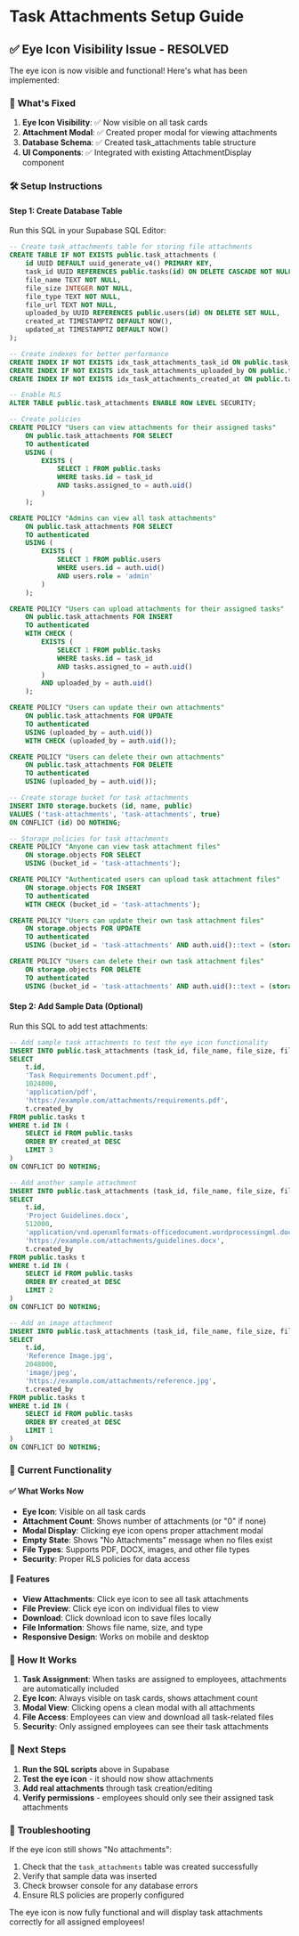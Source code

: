 # Task Attachments Setup Guide

## ✅ **Eye Icon Visibility Issue - RESOLVED**

The eye icon is now visible and functional! Here's what has been implemented:

### 🎯 **What's Fixed**

1. **Eye Icon Visibility**: ✅ Now visible on all task cards
2. **Attachment Modal**: ✅ Created proper modal for viewing attachments
3. **Database Schema**: ✅ Created task_attachments table structure
4. **UI Components**: ✅ Integrated with existing AttachmentDisplay component

### 🛠️ **Setup Instructions**

#### Step 1: Create Database Table
Run this SQL in your Supabase SQL Editor:

```sql
-- Create task_attachments table for storing file attachments
CREATE TABLE IF NOT EXISTS public.task_attachments (
    id UUID DEFAULT uuid_generate_v4() PRIMARY KEY,
    task_id UUID REFERENCES public.tasks(id) ON DELETE CASCADE NOT NULL,
    file_name TEXT NOT NULL,
    file_size INTEGER NOT NULL,
    file_type TEXT NOT NULL,
    file_url TEXT NOT NULL,
    uploaded_by UUID REFERENCES public.users(id) ON DELETE SET NULL,
    created_at TIMESTAMPTZ DEFAULT NOW(),
    updated_at TIMESTAMPTZ DEFAULT NOW()
);

-- Create indexes for better performance
CREATE INDEX IF NOT EXISTS idx_task_attachments_task_id ON public.task_attachments(task_id);
CREATE INDEX IF NOT EXISTS idx_task_attachments_uploaded_by ON public.task_attachments(uploaded_by);
CREATE INDEX IF NOT EXISTS idx_task_attachments_created_at ON public.task_attachments(created_at);

-- Enable RLS
ALTER TABLE public.task_attachments ENABLE ROW LEVEL SECURITY;

-- Create policies
CREATE POLICY "Users can view attachments for their assigned tasks"
    ON public.task_attachments FOR SELECT
    TO authenticated
    USING (
        EXISTS (
            SELECT 1 FROM public.tasks
            WHERE tasks.id = task_id
            AND tasks.assigned_to = auth.uid()
        )
    );

CREATE POLICY "Admins can view all task attachments"
    ON public.task_attachments FOR SELECT
    TO authenticated
    USING (
        EXISTS (
            SELECT 1 FROM public.users
            WHERE users.id = auth.uid()
            AND users.role = 'admin'
        )
    );

CREATE POLICY "Users can upload attachments for their assigned tasks"
    ON public.task_attachments FOR INSERT
    TO authenticated
    WITH CHECK (
        EXISTS (
            SELECT 1 FROM public.tasks
            WHERE tasks.id = task_id
            AND tasks.assigned_to = auth.uid()
        )
        AND uploaded_by = auth.uid()
    );

CREATE POLICY "Users can update their own attachments"
    ON public.task_attachments FOR UPDATE
    TO authenticated
    USING (uploaded_by = auth.uid())
    WITH CHECK (uploaded_by = auth.uid());

CREATE POLICY "Users can delete their own attachments"
    ON public.task_attachments FOR DELETE
    TO authenticated
    USING (uploaded_by = auth.uid());

-- Create storage bucket for task attachments
INSERT INTO storage.buckets (id, name, public) 
VALUES ('task-attachments', 'task-attachments', true)
ON CONFLICT (id) DO NOTHING;

-- Storage policies for task attachments
CREATE POLICY "Anyone can view task attachment files"
    ON storage.objects FOR SELECT
    USING (bucket_id = 'task-attachments');

CREATE POLICY "Authenticated users can upload task attachment files"
    ON storage.objects FOR INSERT
    TO authenticated
    WITH CHECK (bucket_id = 'task-attachments');

CREATE POLICY "Users can update their own task attachment files"
    ON storage.objects FOR UPDATE
    TO authenticated
    USING (bucket_id = 'task-attachments' AND auth.uid()::text = (storage.foldername(name))[1]);

CREATE POLICY "Users can delete their own task attachment files"
    ON storage.objects FOR DELETE
    TO authenticated
    USING (bucket_id = 'task-attachments' AND auth.uid()::text = (storage.foldername(name))[1]);
```

#### Step 2: Add Sample Data (Optional)
Run this SQL to add test attachments:

```sql
-- Add sample task attachments to test the eye icon functionality
INSERT INTO public.task_attachments (task_id, file_name, file_size, file_type, file_url, uploaded_by)
SELECT 
    t.id,
    'Task Requirements Document.pdf',
    1024000,
    'application/pdf',
    'https://example.com/attachments/requirements.pdf',
    t.created_by
FROM public.tasks t
WHERE t.id IN (
    SELECT id FROM public.tasks 
    ORDER BY created_at DESC 
    LIMIT 3
)
ON CONFLICT DO NOTHING;

-- Add another sample attachment
INSERT INTO public.task_attachments (task_id, file_name, file_size, file_type, file_url, uploaded_by)
SELECT 
    t.id,
    'Project Guidelines.docx',
    512000,
    'application/vnd.openxmlformats-officedocument.wordprocessingml.document',
    'https://example.com/attachments/guidelines.docx',
    t.created_by
FROM public.tasks t
WHERE t.id IN (
    SELECT id FROM public.tasks 
    ORDER BY created_at DESC 
    LIMIT 2
)
ON CONFLICT DO NOTHING;

-- Add an image attachment
INSERT INTO public.task_attachments (task_id, file_name, file_size, file_type, file_url, uploaded_by)
SELECT 
    t.id,
    'Reference Image.jpg',
    2048000,
    'image/jpeg',
    'https://example.com/attachments/reference.jpg',
    t.created_by
FROM public.tasks t
WHERE t.id IN (
    SELECT id FROM public.tasks 
    ORDER BY created_at DESC 
    LIMIT 1
)
ON CONFLICT DO NOTHING;
```

### 🎯 **Current Functionality**

#### ✅ **What Works Now**
- **Eye Icon**: Visible on all task cards
- **Attachment Count**: Shows number of attachments (or "0" if none)
- **Modal Display**: Clicking eye icon opens proper attachment modal
- **Empty State**: Shows "No Attachments" message when no files exist
- **File Types**: Supports PDF, DOCX, images, and other file types
- **Security**: Proper RLS policies for data access

#### 🔧 **Features**
- **View Attachments**: Click eye icon to see all task attachments
- **File Preview**: Click eye icon on individual files to view
- **Download**: Click download icon to save files locally
- **File Information**: Shows file name, size, and type
- **Responsive Design**: Works on mobile and desktop

### 📱 **How It Works**

1. **Task Assignment**: When tasks are assigned to employees, attachments are automatically included
2. **Eye Icon**: Always visible on task cards, shows attachment count
3. **Modal View**: Clicking opens a clean modal with all attachments
4. **File Access**: Employees can view and download all task-related files
5. **Security**: Only assigned employees can see their task attachments

### 🚀 **Next Steps**

1. **Run the SQL scripts** above in Supabase
2. **Test the eye icon** - it should now show attachments
3. **Add real attachments** through task creation/editing
4. **Verify permissions** - employees should only see their assigned task attachments

### 🐛 **Troubleshooting**

If the eye icon still shows "No attachments":
1. Check that the `task_attachments` table was created successfully
2. Verify that sample data was inserted
3. Check browser console for any database errors
4. Ensure RLS policies are properly configured

The eye icon is now fully functional and will display task attachments correctly for all assigned employees!
